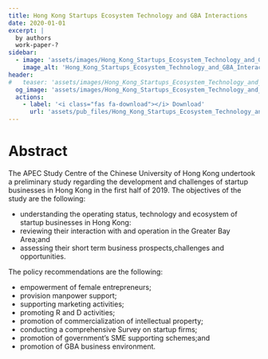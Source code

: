 ```yaml
---
title: Hong Kong Startups Ecosystem Technology and GBA Interactions
date: 2020-01-01
excerpt: |
  by authors
  work-paper-?
sidebar:
  - image: 'assets/images/Hong_Kong_Startups_Ecosystem_Technology_and_GBA_Interactions.jpg'
    image_alt: 'Hong_Kong_Startups_Ecosystem_Technology_and_GBA_Interactions'
header:
#   teaser: 'assets/images/Hong_Kong_Startups_Ecosystem_Technology_and_GBA_Interactions.jpg'
  og_image: 'assets/images/Hong_Kong_Startups_Ecosystem_Technology_and_GBA_Interactions.jpg'
  actions:
    - label: '<i class="fas fa-download"></i> Download'
      url: 'assets/pub_files/Hong_Kong_Startups_Ecosystem_Technology_and_GBA_Interactions.pdf'
---
```

# Abstract

The APEC Study Centre of the Chinese University of Hong Kong undertook a preliminary study regarding the development and challenges of startup businesses in Hong Kong in the first half of 2019. The objectives of the study are the following:

- understanding the operating status, technology and ecosystem of startup businesses in Hong Kong:
- reviewing their interaction with and operation in the Greater Bay Area;and
- assessing their short term business prospects,challenges and opportunities.

The policy recommendations are the following:
- empowerment of female entrepreneurs;
- provision manpower support;
- supporting marketing activities;
- promoting R and D activities;
- promotion of commercialization of intellectual property;
- conducting a comprehensive Survey on startup firms;
- promotion of government’s SME supporting schemes;and
- promotion of GBA business environment.